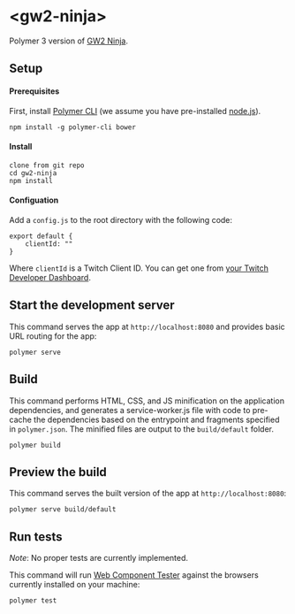 # <gw2-ninja\>

Polymer 3 version of [GW2 Ninja](http://gw2.ninja).

## Setup

#### Prerequisites

First, install [Polymer CLI](https://github.com/Polymer/polymer-cli) (we assume you have pre-installed [node.js](https://nodejs.org)).

    npm install -g polymer-cli bower

#### Install

    clone from git repo
    cd gw2-ninja
    npm install

#### Configuation

Add a `config.js` to the root directory with the following code:

    export default {
        clientId: ""
    }

Where `clientId` is a Twitch Client ID. You can get one from [your Twitch Developer Dashboard](https://glass.twitch.tv/console/apps).

## Start the development server

This command serves the app at `http://localhost:8080` and provides basic URL
routing for the app:

    polymer serve

## Build

This command performs HTML, CSS, and JS minification on the application
dependencies, and generates a service-worker.js file with code to pre-cache the
dependencies based on the entrypoint and fragments specified in `polymer.json`.
The minified files are output to the `build/default` folder.

    polymer build

## Preview the build

This command serves the built version of the app at `http://localhost:8080`:

    polymer serve build/default

## Run tests

*Note*: No proper tests are currently implemented.

This command will run [Web Component Tester](https://github.com/Polymer/web-component-tester)
against the browsers currently installed on your machine:

    polymer test
